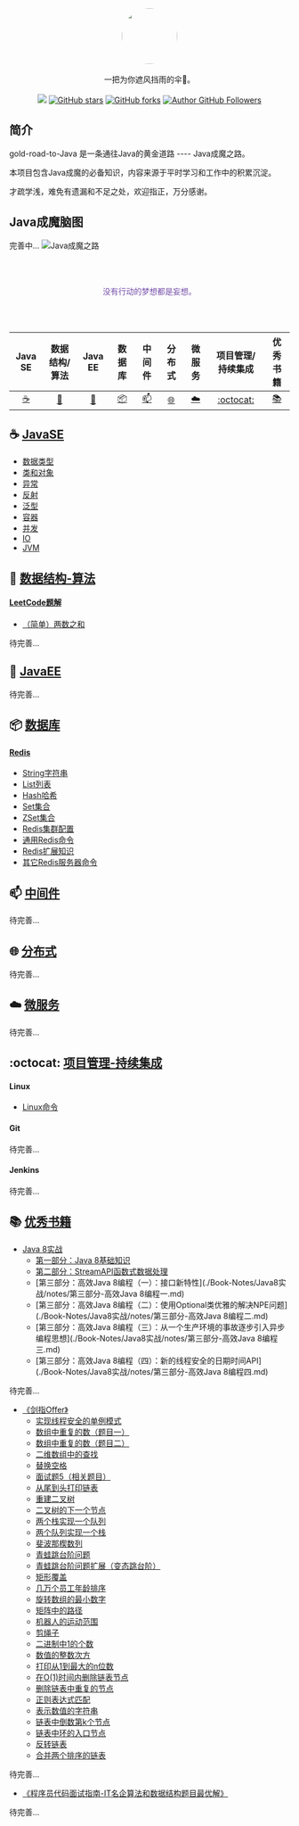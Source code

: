 <div align="center">
    <img src="assets/LOGO_gezisan.png" style="width:100px;border-radius:50px;">
    <br /><br />
    一把为你遮风挡雨的伞🌻。
    <br /><br />
    <a title="GitHub Watchers" target="_blank" href="https://github.com/tclilu/gold-road-to-Java/watchers">
    <img src="https://img.shields.io/github/watchers/tclilu/gold-road-to-Java?color=violet&logoColor=violet&style=social" /></a>
    <a title="GitHub stars" target="_blank" href="https://github.com/tclilu/gold-road-to-Java/stargazers">
    <img alt="GitHub stars" src="https://img.shields.io/github/stars/tclilu/gold-road-to-Java?color=violet&logoColor=violet&style=social" /></a>
    <a title="GitHub forks" target="_blank" href="https://github.com/tclilu/gold-road-to-Java/network">
    <img alt="GitHub forks" src="https://img.shields.io/github/forks/tclilu/gold-road-to-Java?color=violet&logoColor=violet&style=social" /></a>
    <a title="Author GitHub Followers" target="_blank" href="https://github.com/tclilu">
    <img alt="Author GitHub Followers" src="https://img.shields.io/github/followers/tclilu?label=Followers&color=violet&logoColor=violet&style=social" /></a>
</div> 

## 简介
gold-road-to-Java 是一条通往Java的黄金道路  ----  Java成魔之路。

本项目包含Java成魔的必备知识，内容来源于平时学习和工作中的积累沉淀。

才疏学浅，难免有遗漏和不足之处，欢迎指正，万分感谢。

## Java成魔脑图
完善中...
![Java成魔之路](assets/gold-road-to-java.png)

<div align="center">
<br /><br /><p style="color: #744DA9;">没有行动的梦想都是妄想。</p><br /><br />
</div>

| Java SE | 数据结构/算法 | Java EE | 数 据 库 | 中 间 件 | 分 布 式 | 微 服 务 | 项目管理/持续集成 | 优秀书籍 |
| :--------: | :--------: | :--------: | :--------: | :--------: | :--------: | :--------: | :--------: | :--------: |
| [:coffee:](#coffee-JavaSE) | [:pencil:](#pencil-数据结构-算法) | [:baby_bottle:](#baby_bottle-JavaEE) | [:package:](#package-数据库) | [:mailbox:](#mailbox-中间件) | [:globe_with_meridians:](#globe_with_meridians-分布式) | [:cloud:](#cloud-微服务) | [:octocat:](#octocat-项目管理-持续集成) | [:books:](#books-优秀书籍) |

## :coffee: [JavaSE](./JavaSE)
- [数据类型](./JavaSE/docs/数据类型.md)
- [类和对象](./JavaSE/docs/类和对象.md)
- [异常](./JavaSE/docs/异常.md)
- [反射](./JavaSE/docs/反射.md)
- [泛型](./JavaSE/docs/泛型.md)
- [容器](./JavaSE/docs/容器.md)
- [并发](./JavaSE/docs/并发.md)
- [IO](./JavaSE/docs/IO.md)
- [JVM](./JavaSE/docs/JVM.md)

## :pencil: [数据结构-算法](./数据结构-算法)

#### [LeetCode题解](./数据结构-算法/LeetCode题解/README.md)
- [（简单）两数之和](./数据结构-算法/LeetCode题解/docs/（简单）两数之和.md)

待完善...

## :baby_bottle: [JavaEE](./JavaEE)
待完善...

## :package: [数据库](./数据库)
#### [Redis](./数据库/Redis/README.md)
- [String字符串](./数据库/Redis/String字符串.md)
- [List列表](./数据库/Redis/List列表.md)
- [Hash哈希](./数据库/Redis/Hash哈希.md)
- [Set集合](./数据库/Redis/Set集合.md)
- [ZSet集合](./数据库/Redis/ZSet集合.md)
- [Redis集群配置](./数据库/Redis/Redis集群配置.md)
- [通用Redis命令](./数据库/Redis/通用Redis命令.md)
- [Redis扩展知识](./数据库/Redis/Redis扩展知识.md)
- [其它Redis服务器命令](./数据库/Redis/其它Redis服务器命令.md)

## :mailbox: [中间件](./中间件)
待完善...

## :globe_with_meridians: [分布式](./分布式)
待完善...

## :cloud: [微服务](./微服务)
待完善...

## :octocat: [项目管理-持续集成](./项目管理-持续集成)
#### Linux
- [Linux命令](./项目管理-持续集成/Linux/Linux命令.md)

#### Git
待完善...

#### Jenkins
待完善...

## :books: [优秀书籍](./Book-Notes)
- [Java 8实战](./Book-Notes/Java8实战/README.md)
  - [第一部分：Java 8基础知识](./Book-Notes/Java8实战/notes/第一部分-基础知识.md)
  - [第二部分：StreamAPI函数式数据处理](./Book-Notes/Java8实战/notes/第二部分-函数式数据处理.md)
  - [第三部分：高效Java 8编程（一）：接口新特性](./Book-Notes/Java8实战/notes/第三部分-高效Java 8编程一.md)
  - [第三部分：高效Java 8编程（二）：使用Optional类优雅的解决NPE问题](./Book-Notes/Java8实战/notes/第三部分-高效Java 8编程二.md)
  - [第三部分：高效Java 8编程（三）：从一个生产环境的事故逐步引入异步编程思想](./Book-Notes/Java8实战/notes/第三部分-高效Java 8编程三.md)
  - [第三部分：高效Java 8编程（四）：新的线程安全的日期时间API](./Book-Notes/Java8实战/notes/第三部分-高效Java 8编程四.md)

待完善...

- [《剑指Offer》](./Book-Notes/剑指Offer/README.md)
  - [实现线程安全的单例模式](./Book-Notes/剑指Offer/docs/实现线程安全的单例模式.md)
  - [数组中重复的数（题目一）](./Book-Notes/剑指Offer/docs/数组中重复的数（题目一）.md)
  - [数组中重复的数（题目二）](./Book-Notes/剑指Offer/docs/数组中重复的数（题目二）.md)
  - [二维数组中的查找](./Book-Notes/剑指Offer/docs/二维数组中的查找.md)
  - [替换空格](./Book-Notes/剑指Offer/docs/替换空格.md)
  - [面试题5（相关题目）](./Book-Notes/剑指Offer/docs/面试题5（相关题目）.md)
  - [从尾到头打印链表](./Book-Notes/剑指Offer/docs/从尾到头打印链表.md)
  - [重建二叉树](./Book-Notes/剑指Offer/docs/重建二叉树.md)
  - [二叉树的下一个节点](./Book-Notes/剑指Offer/docs/二叉树的下一个节点.md)
  - [两个栈实现一个队列](./Book-Notes/剑指Offer/docs/两个栈实现一个队列.md)
  - [两个队列实现一个栈](./Book-Notes/剑指Offer/docs/两个队列实现一个栈.md)
  - [斐波那楔数列](./Book-Notes/剑指Offer/docs/斐波那楔数列.md)
  - [青蛙跳台阶问题](./Book-Notes/剑指Offer/docs/青蛙跳台阶问题.md)
  - [青蛙跳台阶问题扩展（变态跳台阶）](./Book-Notes/剑指Offer/docs/青蛙跳台阶问题扩展（变态跳台阶）.md)
  - [矩形覆盖](./Book-Notes/剑指Offer/docs/矩形覆盖.md)
  - [几万个员工年龄排序](./Book-Notes/剑指Offer/docs/几万个员工年龄排序.md)
  - [旋转数组的最小数字](./Book-Notes/剑指Offer/docs/旋转数组的最小数字.md)
  - [矩阵中的路径](./Book-Notes/剑指Offer/docs/矩阵中的路径.md)
  - [机器人的运动范围](./Book-Notes/剑指Offer/docs/机器人的运动范围.md)
  - [剪绳子](./Book-Notes/剑指Offer/docs/剪绳子.md)
  - [二进制中1的个数](./Book-Notes/剑指Offer/docs/二进制中1的个数.md)
  - [数值的整数次方](./Book-Notes/剑指Offer/docs/数值的整数次方.md)
  - [打印从1到最大的n位数](./Book-Notes/剑指Offer/docs/打印从1到最大的n位数.md)
  - [在O(1)时间内删除链表节点](./Book-Notes/剑指Offer/docs/在O(1)时间内删除链表节点.md)
  - [删除链表中重复的节点](./Book-Notes/剑指Offer/docs/删除链表中重复的节点.md)
  - [正则表达式匹配](./Book-Notes/剑指Offer/docs/正则表达式匹配.md)
  - [表示数值的字符串](./Book-Notes/剑指Offer/docs/表示数值的字符串.md)
  - [链表中倒数第k个节点](./Book-Notes/剑指Offer/docs/链表中倒数第k个节点.md)
  - [链表中环的入口节点](./Book-Notes/剑指Offer/docs/链表中环的入口节点.md)
  - [反转链表](./Book-Notes/剑指Offer/docs/反转链表.md)
  - [合并两个排序的链表](./Book-Notes/剑指Offer/docs/合并两个排序的链表.md)

待完善...

- [《程序员代码面试指南-IT名企算法和数据结构题目最优解》](./Book-Notes/程序员代码面试指南-IT名企算法和数据结构题目最优解/README.md)

待完善...
